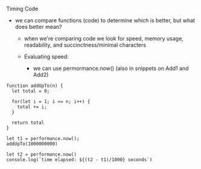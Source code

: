 Timing Code
- we can compare functions (code) to determine which is better, but what does better mean?
  - when we're comparing code we look for speed, memory usage, readability, and succinctness/minimal characters

  - Evaluating speed:
    - we can use permormance.now() (also in snippets on Add1 and Add2)
```
function addUpTo(n) {
  let total = 0;

  for(let i = 1; i <= n; i++) {
    total += i;
  }

  return total
}

let t1 = performance.now();
addUpTo(1000000000)

let t2 = performance.now()
console.log(`time elapsed: ${(t2 - t1)/1000} seconds`)
```